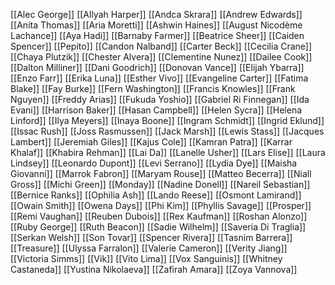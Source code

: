 [[Alec George]]
[[Allyah Harper]]
[[Andca Skrara]]
[[Andrew Edwards]]
[[Anita Thomas]]
[[Aria Moretti]]
[[Ashwin Haines]]
[[August Nicodème Lachance]]
[[Aya Hadi]]
[[Barnaby Farmer]]
[[Beatrice Sheer]]
[[Caiden Spencer]]
[[Pepito]]
[[Candon Nalband]]
[[Carter Beck]]
[[Cecilia Crane]]
[[Chaya Plutzik]]
[[Chester Alvera]]
[[Clementine Nunez]]
[[Dailee Cook]]
[[Dalton Milliner]]
[[Dani Goodrich]]
[[Donovan Vance]]
[[Elijah Ybarra]]
[[Enzo Farr]]
[[Erika Luna]]
[[Esther Vivo]]
[[Evangeline Carter]]
[[Fatima Blake]]
[[Fay Burke]]
[[Fern Washington]]
[[Francis Knowles]]
[[Frank Nguyen]]
[[Freddy Arias]]
[[Fukuda Yoshio]]
[[Gabriel Ri Finnegan]]
[[Ida Evani]]
[[Harrison Baker]]
[[Hasan Campbell]]
[[Helen Sycra]]
[[Helena Linford]]
[[Ilya Meyers]]
[[Inaya Boone]]
[[Ingram Schmidt]]
[[Ingrid Eklund]]
[[Issac Rush]]
[[Joss Rasmussen]]
[[Jack Marsh]]
[[Lewis Stass]]
[[Jacques Lambert]]
[[Jeremiah Giles]]
[[Kajus Cole]]
[[Kamran Patra]]
[[Karrar Khalaf]]
[[Khabira Rehman]]
[[Lai Da]]
[[Lanelle Usher]]
[[Lars Elise]]
[[Laura Lindsey]]
[[Leonardo Dupont]]
[[Levi Serrano]]
[[Lydia Dye]]
[[Maisha Giovanni]]
[[Marrok Fabron]]
[[Maryam Rouse]]
[[Matteo Becerra]]
[[Niall Gross]]
[[Michi Green]]
[[Monday]]
[[Nadine Donell]]
[[Nareil Sebastian]]
[[Bernice Ranks]]
[[Ophilia Ash]]
[[Lando Reese]]
[[Osmont Lamirand]]
[[Owain Smith]]
[[Owena Days]]
[[Phi Kim]]
[[Phyllis Savage]]
[[Prosper]]
[[Remi Vaughan]]
[[Reuben Dubois]]
[[Rex Kaufman]]
[[Roshan Alonzo]]
[[Ruby George]]
[[Ruth Beacon]]
[[Sadie Wilhelm]]
[[Saveria Di Traglia]]
[[Serkan Welsh]]
[[Son Tovar]]
[[Spencer Rivera]]
[[Tasnim Barrera]]
[[Treasure]]
[[Ulyssa Farralon]]
[[Valerie Cameron]]
[[Verity Jiang]]
[[Victoria Simms]]
[[Vik]]
[[Vito Lima]]
[[Vox Sanguinis]]
[[Whitney Castaneda]]
[[Yustina Nikolaeva]]
[[Zafirah Amara]]
[[Zoya Vannova]]
